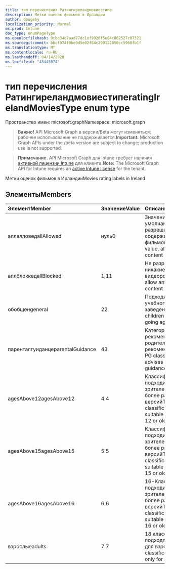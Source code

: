 ```yaml
---
title: тип перечисления Ратингиреландмовиестипе
description: Метки оценок фильмов в Ирландии
author: dougeby
localization_priority: Normal
ms.prod: Intune
doc_type: enumPageType
ms.openlocfilehash: 9cbe34d7aad77dc1ef9926f5e84c862527c07321
ms.sourcegitcommit: bbcf074f0be9d5e02f84c290122850cc5968fb1f
ms.translationtype: MT
ms.contentlocale: ru-RU
ms.lasthandoff: 04/14/2020
ms.locfileid: "43445074"
---
```

# <a name="ratingirelandmoviestype-enum-type"></a><span data-ttu-id="b993a-103">тип перечисления Ратингиреландмовиестипе</span><span class="sxs-lookup"><span data-stu-id="b993a-103">ratingIrelandMoviesType enum type</span></span>

<span data-ttu-id="b993a-104">Пространство имен: microsoft.graph</span><span class="sxs-lookup"><span data-stu-id="b993a-104">Namespace: microsoft.graph</span></span>

> <span data-ttu-id="b993a-105">**Важно!** API Microsoft Graph в версии/Beta могут изменяться; рабочее использование не поддерживается.</span><span class="sxs-lookup"><span data-stu-id="b993a-105">**Important:** Microsoft Graph APIs under the /beta version are subject to change; production use is not supported.</span></span>

> <span data-ttu-id="b993a-106">**Примечание.** API Microsoft Graph для Intune требует наличия [активной лицензии Intune](https://go.microsoft.com/fwlink/?linkid=839381) для клиента.</span><span class="sxs-lookup"><span data-stu-id="b993a-106">**Note:** The Microsoft Graph API for Intune requires an [active Intune license](https://go.microsoft.com/fwlink/?linkid=839381) for the tenant.</span></span>

<span data-ttu-id="b993a-107">Метки оценок фильмов в Ирландии</span><span class="sxs-lookup"><span data-stu-id="b993a-107">Movies rating labels in Ireland</span></span>

## <a name="members"></a><span data-ttu-id="b993a-108">Элементы</span><span class="sxs-lookup"><span data-stu-id="b993a-108">Members</span></span>
|<span data-ttu-id="b993a-109">Элемент</span><span class="sxs-lookup"><span data-stu-id="b993a-109">Member</span></span>|<span data-ttu-id="b993a-110">Значение</span><span class="sxs-lookup"><span data-stu-id="b993a-110">Value</span></span>|<span data-ttu-id="b993a-111">Описание</span><span class="sxs-lookup"><span data-stu-id="b993a-111">Description</span></span>|
|:---|:---|:---|
|<span data-ttu-id="b993a-112">аллалловед</span><span class="sxs-lookup"><span data-stu-id="b993a-112">allAllowed</span></span>|<span data-ttu-id="b993a-113">нуль</span><span class="sxs-lookup"><span data-stu-id="b993a-113">0</span></span>|<span data-ttu-id="b993a-114">Значение по умолчанию, разрешить все содержимое фильмов</span><span class="sxs-lookup"><span data-stu-id="b993a-114">Default value, allow all movies content</span></span>|
|<span data-ttu-id="b993a-115">аллблоккед</span><span class="sxs-lookup"><span data-stu-id="b993a-115">allBlocked</span></span>|<span data-ttu-id="b993a-116">1,1</span><span class="sxs-lookup"><span data-stu-id="b993a-116">1</span></span>|<span data-ttu-id="b993a-117">Не разрешать никакие видеоролики</span><span class="sxs-lookup"><span data-stu-id="b993a-117">Do not allow any movies content</span></span>|
|<span data-ttu-id="b993a-118">обобщен</span><span class="sxs-lookup"><span data-stu-id="b993a-118">general</span></span>|<span data-ttu-id="b993a-119">2</span><span class="sxs-lookup"><span data-stu-id="b993a-119">2</span></span>|<span data-ttu-id="b993a-120">Подходит для детей учебного заведения</span><span class="sxs-lookup"><span data-stu-id="b993a-120">Suitable for children of school going age</span></span>|
|<span data-ttu-id="b993a-121">паренталгуиданце</span><span class="sxs-lookup"><span data-stu-id="b993a-121">parentalGuidance</span></span>|<span data-ttu-id="b993a-122">4</span><span class="sxs-lookup"><span data-stu-id="b993a-122">3</span></span>|<span data-ttu-id="b993a-123">Категория PG рекомендует родительские рекомендации</span><span class="sxs-lookup"><span data-stu-id="b993a-123">The PG classification advises parental guidance</span></span>|
|<span data-ttu-id="b993a-124">agesAbove12</span><span class="sxs-lookup"><span data-stu-id="b993a-124">agesAbove12</span></span>|<span data-ttu-id="b993a-125">4 </span><span class="sxs-lookup"><span data-stu-id="b993a-125">4</span></span>|<span data-ttu-id="b993a-126">Классификация 12A подходит для зрителей от 12 или более ранних версий</span><span class="sxs-lookup"><span data-stu-id="b993a-126">The 12A classification is suitable for viewers of 12 or older</span></span>|
|<span data-ttu-id="b993a-127">agesAbove15</span><span class="sxs-lookup"><span data-stu-id="b993a-127">agesAbove15</span></span>|<span data-ttu-id="b993a-128">5 </span><span class="sxs-lookup"><span data-stu-id="b993a-128">5</span></span>|<span data-ttu-id="b993a-129">Классификация 15A подходит для зрителей от 15 или более ранних версий</span><span class="sxs-lookup"><span data-stu-id="b993a-129">The 15A classification is suitable for viewers of 15 or older</span></span>|
|<span data-ttu-id="b993a-130">agesAbove16</span><span class="sxs-lookup"><span data-stu-id="b993a-130">agesAbove16</span></span>|<span data-ttu-id="b993a-131">6 </span><span class="sxs-lookup"><span data-stu-id="b993a-131">6</span></span>|<span data-ttu-id="b993a-132">16-Классификация подходит для зрителей от 16 или более ранних версий</span><span class="sxs-lookup"><span data-stu-id="b993a-132">The 16 classification is suitable for viewers of 16 or older</span></span>|
|<span data-ttu-id="b993a-133">взрослые</span><span class="sxs-lookup"><span data-stu-id="b993a-133">adults</span></span>|<span data-ttu-id="b993a-134">7 </span><span class="sxs-lookup"><span data-stu-id="b993a-134">7</span></span>|<span data-ttu-id="b993a-135">18 классификация, подходящая только для взрослых</span><span class="sxs-lookup"><span data-stu-id="b993a-135">The 18 classification, suitable only for adults</span></span>|



